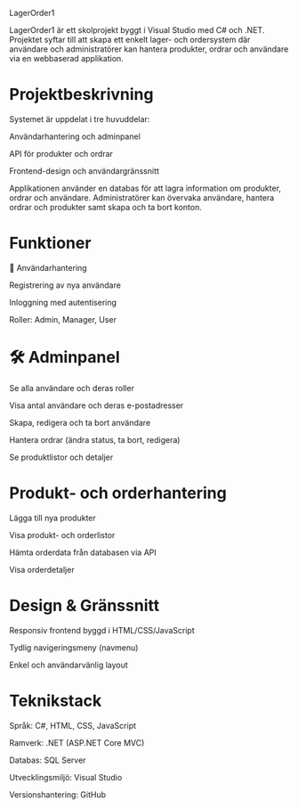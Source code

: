 LagerOrder1

LagerOrder1 är ett skolprojekt byggt i Visual Studio med C# och .NET.
Projektet syftar till att skapa ett enkelt lager- och ordersystem där användare och administratörer kan hantera produkter, ordrar och användare via en webbaserad applikation.

# Projektbeskrivning

Systemet är uppdelat i tre huvuddelar:

Användarhantering och adminpanel

API för produkter och ordrar

Frontend-design och användargränssnitt

Applikationen använder en databas för att lagra information om produkter, ordrar och användare.
Administratörer kan övervaka användare, hantera ordrar och produkter samt skapa och ta bort konton.

# Funktioner
👤 Användarhantering

Registrering av nya användare

Inloggning med autentisering

Roller: Admin, Manager, User

# 🛠️ Adminpanel

Se alla användare och deras roller

Visa antal användare och deras e-postadresser

Skapa, redigera och ta bort användare

Hantera ordrar (ändra status, ta bort, redigera)

Se produktlistor och detaljer

# Produkt- och orderhantering

Lägga till nya produkter

Visa produkt- och orderlistor

Hämta orderdata från databasen via API

Visa orderdetaljer

# Design & Gränssnitt

Responsiv frontend byggd i HTML/CSS/JavaScript

Tydlig navigeringsmeny (navmenu)

Enkel och användarvänlig layout

# Teknikstack

Språk: C#, HTML, CSS, JavaScript

Ramverk: .NET (ASP.NET Core MVC)

Databas: SQL Server

Utvecklingsmiljö: Visual Studio

Versionshantering: GitHub